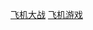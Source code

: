 <a href="https://blog.csdn.net/zhao5502169/article/details/61620774" target="_blank">飞机大战</a>
<a href="https://blog.csdn.net/lw13572259173/article/details/81662103" target="_blank">飞机游戏</a>
